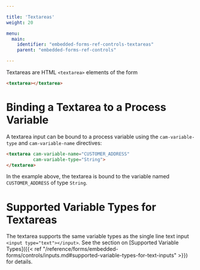 ```yaml
---

title: 'Textareas'
weight: 20

menu:
  main:
    identifier: "embedded-forms-ref-controls-textareas"
    parent: "embedded-forms-ref-controls"

---
```


Textareas are HTML `<textarea>` elements of the form

```html
<textarea></textarea>
```


# Binding a Textarea to a Process Variable

A textarea input can be bound to a process variable using the `cam-variable-type` and
`cam-variable-name` directives:

```html
<textarea cam-variable-name="CUSTOMER_ADDRESS"
          cam-variable-type="String">
</textarea>
```

In the example above, the textarea is bound to the variable named `CUSTOMER_ADDRESS` of type
`String`.


# Supported Variable Types for Textareas

The textarea supports the same variable types as the single line text input `<input
type="text"></input>`. See the section on [Supported Variable Types]({{< ref "/reference/forms/embedded-forms/controls/inputs.md#supported-variable-types-for-text-inputs" >}}) for details.
